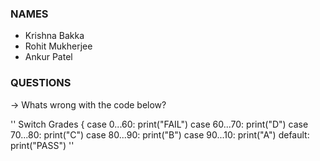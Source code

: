### NAMES
- Krishna Bakka
- Rohit Mukherjee
- Ankur Patel

### QUESTIONS

-> Whats wrong with the code below?

'' 
Switch Grades {
    case 0...60:
    print("FAIL")
    case 60...70:
    print("D")
    case 70...80:
    print("C")
    case 80...90:
    print("B")
    case 90...10:
    print("A")
    default:
    print("PASS")
''
    
    
